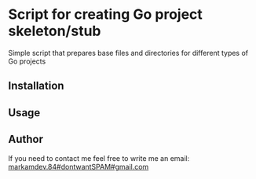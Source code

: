 # Script for creating Go project skeleton/stub

Simple script that prepares base files and directories for different types of Go projects

## Installation

## Usage

## Author

If you need to contact me feel free to write me an email:
[markamdev.84#dontwantSPAM#gmail.com](maitlo:)
